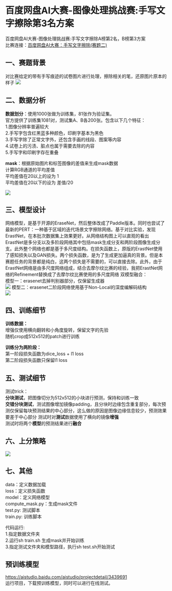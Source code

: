 # 百度网盘AI大赛-图像处理挑战赛:手写文字擦除第3名方案
百度网盘AI大赛-图像处理挑战赛:手写文字擦除A榜第2名，B榜第3方案    
比赛连接：[百度网盘AI大赛：手写文字擦除(赛题二)](https://aistudio.baidu.com/aistudio/competition/detail/129/0/introduction)

## 一、赛题背景
对比赛给定的带有手写痕迹的试卷图片进行处理，擦除相关的笔，还原图片原本的样子
![](https://ai-studio-static-online.cdn.bcebos.com/af2816877d054080987de1f47679fa656e5f498fd39744f5a9f94cc6c5a4fb9d)

## 二、数据分析
**数据划分**：使用1000张做为训练集，81张作为验证集。    
官方提供了训练集1081对，测试集A、B各200张。包含以下几个特征：    
1.图像分辨率普遍较大    
2.手写字包含红黑蓝多种颜色，印刷字基本为黑色    
3.手写字除了正常文字外，还包含手画的线段、图案等内容    
4.试卷上的污渍、脏点也属于需要去除的内容    
5.手写字和印刷字存在重叠    

**mask**：根据原始图片和标签图像的差值来生成mask数据    
计算RGB通道的平均差值    
平均差值在20以上的设为 1    
平均差值在20以下的设为 差值/20    

![](https://ai-studio-static-online.cdn.bcebos.com/255b0b9dd6e8426fae2d9f01c6bd17229fd4dbb37a5741539ba8d8ea87fd10f3)

## 三、模型设计
网络模型，是基于开源的EraseNet，然后整体改成了Paddle版本。同时也尝试了最新的PERT：一种基于区域的迭代场景文字擦除网络。基于对比实验，发现ErastNet，在本批次数据集上效果更好。从网络结构图上可以直观的看出ErastNet是多分支以及多阶段网络其中包括mask生成分支和两阶段图像生成分支。此外整个网络也都是基于多尺度结构。在损失函数上，原版的ErastNet使用了感知损失以及GAN损失。两个损失函数，是为了生成更加逼真的背景。但是本赛题任务的背景都是纯白，这两个损失是不需要的，可以直接去除。此外，由于ErastNet网络是由多尺度网络组成，结合去摩尔纹比赛的经验，我把ErastNet网络的Refinement替换成了去摩尔纹比赛使用的多尺度网络
双模型融合：    
模型一：erasenet去掉判别器部分，仅保留生成器    
![](https://ai-studio-static-online.cdn.bcebos.com/7546d26870a44fce9b5f118b8fc8e8501b7f4ed1e807468ebece4c9d21209ac0)
模型二：erasenet二阶段网络使用基于Non-Local的深度编解码结构    
![](https://ai-studio-static-online.cdn.bcebos.com/67f2b22dca8a491cad844354f2ba81601190f4bda4e44524a115b8c715bedbfb)

## 四、训练细节

**训练数据：**    
增强仅使用横向翻转和小角度旋转，保留文字的先验    
随机crop成512x512的patch进行训练    
    
**训练分为两阶段：**    
第一阶段损失函数为dice_loss + l1 loss    
第二阶段损失函数只保留l1 loss    

## 五、测试细节

测试trick：    
**分块测试**，把图像切分为512x512的小块进行预测，保持和训练一致    
**交错分块测试**，测试图像增加镜像padding，且分块时边缘包含重复部分，每次预测仅保留每块预测结果的中心部分，这么做的原因是图像边缘信息较少，预测效果要差于中心部分
测试时对**测试**数据使用了横向的镜像**增强**    
测试时将两个**模型**的预测结果进行**融合**    

## 六、上分策略

![](https://ai-studio-static-online.cdn.bcebos.com/88dd53709c1f47aca80f9ce63e344e8494c44c59b9534367b7aa4b5b0034caad)

## 七、其他
data：定义数据加载      
loss：定义损失函数       
model：定义网络模型    
compute_mask.py：生成mask文件    
test.py: 测试脚本    
train.py: 训练脚本    

代码运行:    
1.指定数据文件夹    
2.运行sh train.sh 生成mask并开始训练    
3.指定测试文件夹和模型路径，执行sh test.sh开始测试    
## 预训练模型    
https://aistudio.baidu.com/aistudio/projectdetail/3439691    
运行项目，下载预训练模型，同时可以进行在线测试。

